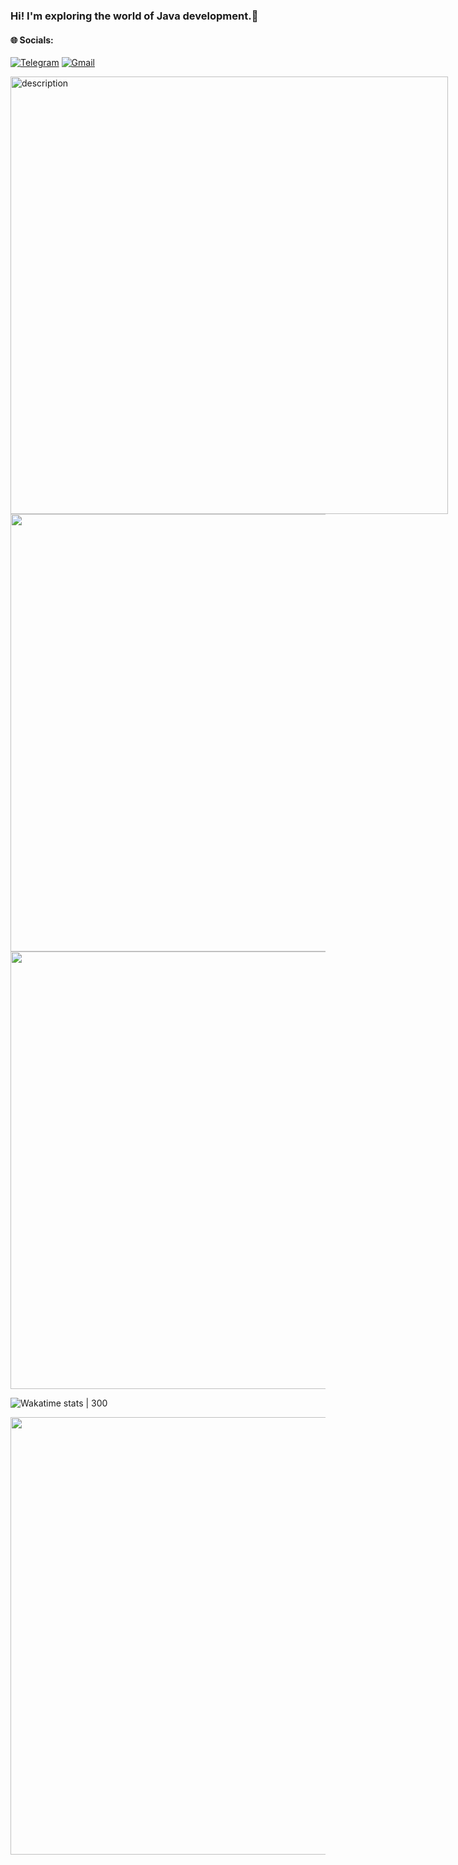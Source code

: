 ### Hi! I'm exploring the world of Java development.🍁
#### 🌐 Socials: 
[![Telegram](https://img.shields.io/badge/Telegram-%2326A5E4.svg?logo=telegram&logoColor=white)](https://t.me/maksim8j) [![Gmail](https://img.shields.io/badge/Gmail-D14836?logo=gmail&logoColor=white)](https://mail.google.com/mail/?view=cm&fs=1&to=maksim8r@gmail.com)

<div style="width:700px; height:auto; position:relative; margin:auto;">
  <img src="https://64.media.tumblr.com/25025d4a564fffa58658b67c24af37b5/tumblr_mvp81kZ53e1s2xab7o1_500.gifv" style="width:700px; height:auto; display:block;" alt="description">
</div>

<a href="https://wakatime.com">
  <img src="https://wakatime.com/share/@maksim8j/5d669819-bb6b-4cee-b8db-5a35be212c78.svg" width="700" />
</a>

<a href="https://wakatime.com">
  <img src="https://wakatime.com/share/@maksim8j/bcb2199e-9bb4-42de-bb1a-893efda74202.svg"" width="700" />
</a>

![Wakatime stats | 300](https://github-readme-stats.vercel.app/api/wakatime?username=maksim8j&theme=github_light&layout=compact&langs_count=6&hide_border=true&hide=HTML,YAML,HTTP%20Request,Markdown,XML,Image%20(svg),Text,GitIgnore%20file)


<a href="https://wakatime.com">
  <img src="https://wakatime.com/share/@maksim8j/cd0f3958-703d-4db0-ba00-c06ae2f5e38d.svg" width="700" />
</a>

